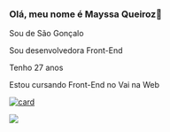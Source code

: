 ### Olá, meu nome é Mayssa Queiroz👋
Sou de São Gonçalo

Sou desenvolvedora Front-End

Tenho 27 anos

Estou cursando Front-End no Vai na Web

[![card](https://github-readme-stats.vercel.app/api?username=mayssaqueirozz&theme=dark)](https://github.com/anuraghazra/github-readme-stats)

<img src= "https://img.shields.io/badge/HTML5-E34F26?style=for-the-badge&logo=html5&logoColor=white" />

<!--
**mayssaqueirozz/mayssaqueirozz** is a ✨ _special_ ✨ repository because its `README.md` (this file) appears on your GitHub profile.

Here are some ideas to get you started:

- 🔭 I’m currently working on ...
- 🌱 I’m currently learning ...
- 👯 I’m looking to collaborate on ...
- 🤔 I’m looking for help with ...
- 💬 Ask me about ...
- 📫 How to reach me: ...
- 😄 Pronouns: ...
- ⚡ Fun fact: ...
-->
